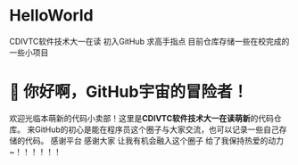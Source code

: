 # HelloWorld
CDIVTC软件技术大一在读
初入GitHub 求高手指点
目前仓库存储一些在校完成的一些小项目
# 👋 你好啊，GitHub宇宙的冒险者！
欢迎光临本萌新的代码小卖部！这里是**CDIVTC软件技术大一在读萌新**的代码仓库。
来GitHub的初心是能在程序员这个圈子与大家交流，也可以记录一些自己存储的代码。
感谢平台 感谢大家 让我有机会融入这个圈子 给了我保持热爱的动力~！！！！！！
